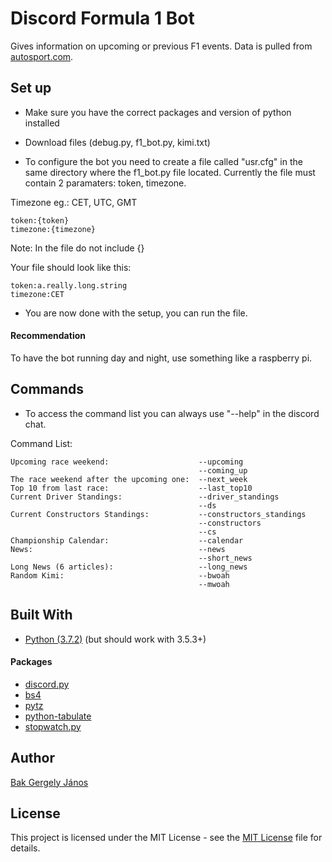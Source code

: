 ﻿# Discord Formula 1 Bot

Gives information on upcoming or previous F1 events. 
Data is pulled from [autosport.com](https://www.autosport.com/f1).

## Set up

- Make sure you have the correct packages and version of python installed

- Download files (debug.py, f1_bot.py, kimi.txt)

- To configure the bot you need to create a file called "usr.cfg" in the same directory where the f1_bot.py file located. Currently the file must contain 2 paramaters: token, timezone.

Timezone eg.: CET, UTC, GMT

```
token:{token}
timezone:{timezone}
```

Note: In the file do not include {}

Your file should look like this:
```
token:a.really.long.string
timezone:CET
```

- You are now done with the setup, you can run the file.

#### Recommendation

To have the bot running day and night, use something like a raspberry pi.

## Commands

- To access the command list you can always use "--help" in the discord chat.

Command List:
```
Upcoming race weekend:                    --upcoming
                                          --coming_up
The race weekend after the upcoming one:  --next_week
Top 10 from last race:                    --last_top10
Current Driver Standings:                 --driver_standings
                                          --ds
Current Constructors Standings:           --constructors_standings
                                          --constructors
                                          --cs
Championship Calendar:                    --calendar
News:                                     --news
                                          --short_news
Long News (6 articles):                   --long_news
Random Kimi:                              --bwoah
                                          --mwoah
```

## Built With

- [Python (3.7.2)](https://www.python.org) (but should work with 3.5.3+)

#### Packages

* [discord.py](https://github.com/Rapptz/discord.py)
* [bs4](https://www.crummy.com/software/BeautifulSoup/bs4/doc/)
* [pytz](https://pypi.org/project/pytz/)
* [python-tabulate](https://github.com/gregbanks/python-tabulate)
* [stopwatch.py](https://pypi.org/project/stopwatch.py/)


## Author

[Bak Gergely János](https://github.com/weyh)

## License
This project is licensed under the MIT License - see the [MIT License](LICENSE) file for details.
